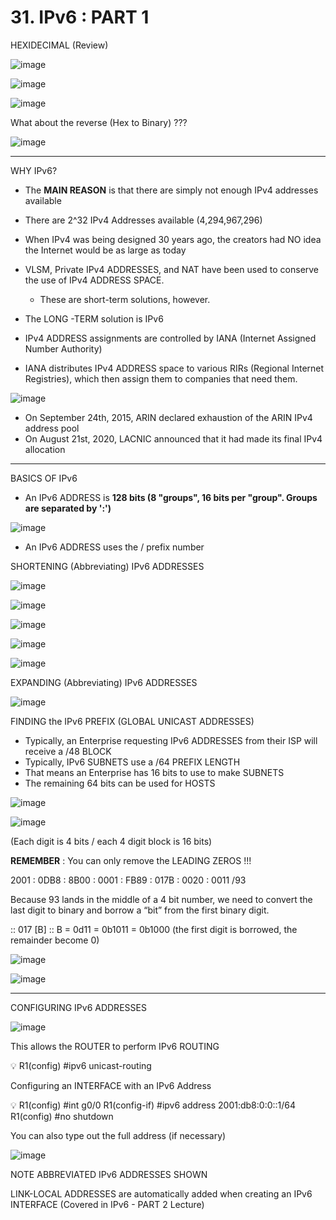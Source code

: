# 31. IPv6 : PART 1

HEXIDECIMAL (Review)

![image](https://github.com/vanhoangkha/CCNA_Course_Notes/assets/images/placeholder.png)

![image](https://github.com/vanhoangkha/CCNA_Course_Notes/assets/images/placeholder.png)

![image](https://github.com/vanhoangkha/CCNA_Course_Notes/assets/images/placeholder.png)

What about the reverse (Hex to Binary) ??? 

![image](https://github.com/vanhoangkha/CCNA_Course_Notes/assets/images/placeholder.png)

---

WHY IPv6?

- The **MAIN REASON** is that there are simply not enough IPv4 addresses available
- There are 2^32 IPv4 Addresses available (4,294,967,296)
- When IPv4 was being designed 30 years ago, the creators had NO idea the Internet would be as large as today
- VLSM, Private IPv4 ADDRESSES, and NAT have been used to conserve the use of IPv4 ADDRESS SPACE.
    - These are short-term solutions, however.
- The LONG -TERM solution is IPv6

- IPv4 ADDRESS assignments are controlled by IANA (Internet Assigned Number Authority)
- IANA distributes IPv4 ADDRESS space to various RIRs (Regional Internet Registries), which then assign them to companies that need them.

![image](https://github.com/vanhoangkha/CCNA_Course_Notes/assets/images/placeholder.png)

- On September 24th, 2015, ARIN declared exhaustion of the ARIN IPv4 address pool
- On August 21st, 2020, LACNIC announced that it had made its final IPv4 allocation

---

BASICS OF IPv6

- An IPv6 ADDRESS is **128 bits (8 "groups", 16 bits per "group". Groups are separated by ':')**

![image](https://github.com/vanhoangkha/CCNA_Course_Notes/assets/images/placeholder.png)

- An IPv6 ADDRESS uses the / prefix number

SHORTENING (Abbreviating) IPv6 ADDRESSES

![image](https://github.com/vanhoangkha/CCNA_Course_Notes/assets/images/placeholder.png)

![image](https://github.com/vanhoangkha/CCNA_Course_Notes/assets/images/placeholder.png)

![image](https://github.com/vanhoangkha/CCNA_Course_Notes/assets/images/placeholder.png)

![image](https://github.com/vanhoangkha/CCNA_Course_Notes/assets/images/placeholder.png)

![image](https://github.com/vanhoangkha/CCNA_Course_Notes/assets/images/placeholder.png)

EXPANDING (Abbreviating) IPv6 ADDRESSES

![image](https://github.com/vanhoangkha/CCNA_Course_Notes/assets/images/placeholder.png)

FINDING the IPv6 PREFIX (GLOBAL UNICAST ADDRESSES)

- Typically, an Enterprise requesting IPv6 ADDRESSES from their ISP will receive a /48 BLOCK
- Typically, IPv6 SUBNETS use a /64 PREFIX LENGTH
- That means an Enterprise has 16 bits to use to make SUBNETS
- The remaining 64 bits can be used for HOSTS

![image](https://github.com/vanhoangkha/CCNA_Course_Notes/assets/images/placeholder.png)

![image](https://github.com/vanhoangkha/CCNA_Course_Notes/assets/images/placeholder.png)

(Each digit is 4 bits / each 4 digit block is 16 bits)

**REMEMBER** : You can only remove the LEADING ZEROS !!!

2001 : 0DB8 : 8B00 : 0001 : FB89 : 017B : 0020 : 0011  /93

Because 93 lands in the middle of a 4 bit number, we need to convert the last digit to binary and borrow a “bit” from the first binary digit.

:: 017 [B] :: B = 0d11 = 0b1011 = 0b1000 (the first digit is borrowed, the remainder become 0)

![image](https://github.com/vanhoangkha/CCNA_Course_Notes/assets/images/placeholder.png)

![image](https://github.com/vanhoangkha/CCNA_Course_Notes/assets/images/placeholder.png)

---

CONFIGURING IPv6 ADDRESSES

![image](https://github.com/vanhoangkha/CCNA_Course_Notes/assets/images/placeholder.png)

This allows the ROUTER to perform IPv6 ROUTING

<aside>
💡 R1(config) #ipv6 unicast-routing

</aside>

Configuring an INTERFACE with an IPv6 Address

<aside>
💡 R1(config) #int g0/0
R1(config-if) #ipv6 address 2001:db8:0:0::1/64
R1(config) #no shutdown

</aside>

You can also type out the full address (if necessary)

![image](https://github.com/vanhoangkha/CCNA_Course_Notes/assets/images/placeholder.png)

NOTE ABBREVIATED IPv6 ADDRESSES SHOWN

LINK-LOCAL ADDRESSES are automatically added when creating an IPv6 INTERFACE (Covered in IPv6 - PART 2 Lecture)
